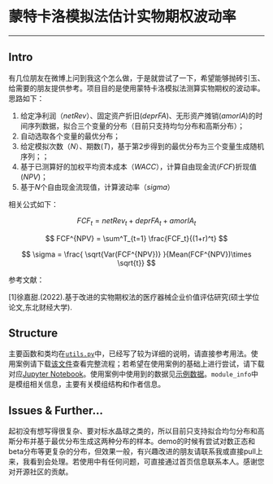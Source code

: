 # 蒙特卡洛模拟法估计实物期权波动率
-------------------------------
## Intro
有几位朋友在微博上问到我这个怎么做，于是就尝试了一下，希望能够抛砖引玉、给需要的朋友提供参考。项目目的是使用蒙特卡洛模拟法测算实物期权的波动率。思路如下：
1. 给定净利润（*netRev*）、固定资产折旧(*deprFA*)、无形资产摊销(*amorIA*)的时间序列数据，拟合三个变量的分布（目前只支持均匀分布和高斯分布）；
2. 自动选取各个变量的最优分布；
3. 给定模拟次数（*N*）、期数(*T*)，基于第2步得到的最优分布为三个变量生成随机序列；；
4. 基于已测算好的加权平均资本成本（*WACC*），计算自由现金流(*FCF*)折现值(*NPV*)；
5. 基于*N*个自由现金流现值，计算波动率（*sigma*）

相关公式如下：

$$ FCF_t = netRev_t + deprFA_t + amorIA_t 
$$

$$
FCF^{NPV} = \sum^T_{t=1} \frac{FCF_t}{(1+r)^t}
$$

$$
\sigma = \frac{
 \sqrt{Var(FCF^{NPV})}
 }{Mean(FCF^{NPV})\times \sqrt{t}}
$$

参考文献：

[1]徐嘉甜.(2022).基于改进的实物期权法的医疗器械企业价值评估研究(硕士学位论文,东北财经大学).

## Structure
主要函数和类均在[`utils.py`](./utils.py)中，已经写了较为详细的说明，请直接参考用法。使用案例请下载[该文件](./MonteCarloSim_Volatility.html)查看完整流程；若希望在使用案例的基础上进行尝试，请下载对应[Jupyter Notebook](MonteCarloSim_Volatility.ipynb)。使用案例中使用到的数据见[示例数据](./data.xlsx)。`module_info`中是模组相关信息，主要有关模组结构和作者信息。

## Issues & Further...
起初没有想写得很复杂、要对标水晶球之类的，所以目前只支持拟合均匀分布和高斯分布并基于最优分布生成这两种分布的样本。demo的时候有尝试对数正态和beta分布等更复杂的分布，但效果一般，有兴趣改进的朋友请联系我或直接pull上来，我看到会处理。若使用中有任何问题，可直接通过首页信息联系本人。感谢您对开源社区的贡献。
